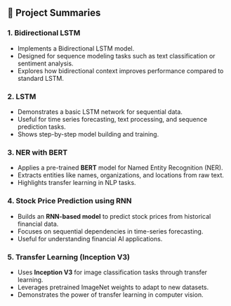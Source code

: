 

## 📌 Project Summaries

### 1. **Bidirectional LSTM**

* Implements a Bidirectional LSTM model.
* Designed for sequence modeling tasks such as text classification or sentiment analysis.
* Explores how bidirectional context improves performance compared to standard LSTM.

### 2. **LSTM**

* Demonstrates a basic LSTM network for sequential data.
* Useful for time series forecasting, text processing, and sequence prediction tasks.
* Shows step-by-step model building and training.

### 3. **NER with BERT**

* Applies a pre-trained **BERT** model for Named Entity Recognition (NER).
* Extracts entities like names, organizations, and locations from raw text.
* Highlights transfer learning in NLP tasks.

### 4. **Stock Price Prediction using RNN**

* Builds an **RNN-based model** to predict stock prices from historical financial data.
* Focuses on sequential dependencies in time-series forecasting.
* Useful for understanding financial AI applications.

### 5. **Transfer Learning (Inception V3)**

* Uses **Inception V3** for image classification tasks through transfer learning.
* Leverages pretrained ImageNet weights to adapt to new datasets.
* Demonstrates the power of transfer learning in computer vision.

